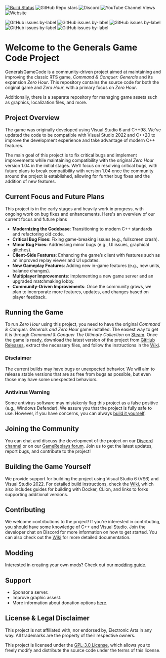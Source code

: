 [![Build Status](https://github.com/TheSuperHackers/GeneralsGameCode/actions/workflows/build-games.yml/badge.svg?branch=main)](https://github.com/TheSuperHackers/GeneralsGameCode/actions/workflows/build-games.yml)
![GitHub Repo stars](https://img.shields.io/github/stars/TheSuperHackers/GeneralsGameCode?style=flat&logo=github&label=Stars&color=%23FFD700)
![Discord](https://img.shields.io/discord/951133504605917224?style=flat&logo=discord&label=Discord&labelColor=%239b8ff2)
![YouTube Channel Views](https://img.shields.io/youtube/channel/views/UCi0AO7Bzth2NN8A9z7Gi40Q?style=flat&logo=youtube&logoColor=red&label=Views&labelColor=%23fcc5c5&color=red)
![Website](https://img.shields.io/website?url=https%3A%2F%2Fwww.gamereplays.org%2F&style=flat&label=GameReplays.org&labelColor=%233d77eb)

![GitHub issues by-label](https://img.shields.io/github/issues/TheSuperHackers/GeneralsGameCode/bug?style=flat&label=Bug%20Issues&labelColor=%233d77eb&color=%23fcc5c5)
![GitHub issues by-label](https://img.shields.io/github/issues/TheSuperHackers/GeneralsGameCode/enhancement?style=flat&label=Enhancement%20Issues&labelColor=%233d77eb&color=%23fcc5c5)
![GitHub issues by-label](https://img.shields.io/github/issues/TheSuperHackers/GeneralsGameCode/blocker?style=flat&label=Blocker%20Issues&labelColor=%233d77eb&color=%23fcc5c5)
![GitHub issues by-label](https://img.shields.io/github/issues/TheSuperHackers/GeneralsGameCode/critical?style=flat&label=Critical%20Issues&labelColor=%233d77eb&color=%23fcc5c5)
![GitHub issues by-label](https://img.shields.io/github/issues/TheSuperHackers/GeneralsGameCode/major?style=flat&label=Major%20Issues&labelColor=%233d77eb&color=%23fcc5c5)

# Welcome to the Generals Game Code Project

GeneralsGameCode is a community-driven project aimed at maintaining and improving the classic RTS game, *Command &
Conquer: Generals* and its expansion *Zero Hour*. This repository contains the source code for both the original game
and *Zero Hour*, with a primary focus on *Zero Hour*.

Additionally, there is a separate repository for managing game assets such as graphics, localization files, and more.

## Project Overview

The game was originally developed using Visual Studio 6 and C++98. We've updated the code to be compatible with Visual
Studio 2022 and C++20 to improve the development experience and take advantage of modern C++ features.

The main goal of this project is to fix critical bugs and implement improvements while maintaining compatibility with
the original *Zero Hour* version 1.04 in the initial stages. We'll focus on resolving critical bugs, with future plans
to break compatibility with version 1.04 once the community around the project is established, allowing for further bug
fixes and the addition of new features.

## Current Focus and Future Plans

This project is in the early stages and heavily work in progress, with ongoing work on bug fixes and enhancements.
Here's an overview of our current focus and future plans

- **Modernizing the Codebase**: Transitioning to modern C++ standards and refactoring old code.
- **Critical Bug Fixes**: Fixing game-breaking issues (e.g., fullscreen crash).
- **Minor Bug Fixes**: Addressing minor bugs (e.g., UI issues, graphical glitches).
- **Client-Side Features**: Enhancing the game’s client with features such as an improved replay viewer and UI updates.
- **New Gameplay Features**: Adding new in-game features (e.g., new units, balance changes).
- **Multiplayer Improvements**: Implementing a new game server and an upgraded matchmaking lobby.
- **Community-Driven Improvements**: Once the community grows, we plan to incorporate more features, updates, and
  changes based on player feedback.

## Running the Game

To run *Zero Hour* using this project, you need to have the original *Command & Conquer: Generals and Zero Hour* game
installed. The easiest way to get it is through *Command & Conquer The Ultimate Collection*
on [Steam](https://store.steampowered.com/bundle/39394). Once the game is ready, download the latest version of the
project from [GitHub Releases](https://github.com/TheSuperHackers/GeneralsGameCode/releases), extract the necessary 
files, and follow the instructions in the [Wiki](https://github.com/TheSuperHackers/GeneralsGameCode/wiki).

### Disclaimer

The current builds may have bugs or unexpected behavior. We will aim to release stable versions that are as free from
bugs as possible, but even those may have some unexpected behaviors.

### Antivirus Warning

Some antivirus software may mistakenly flag this project as a false positive (e.g., Windows Defender). We assure you
that the project is fully safe to use. However, if you have concerns, you can
always [build it yourself](#building-the-game-yourself).

## Joining the Community

You can chat and discuss the development of the project on our
[Discord channel](https://www.community-outpost.com/discord) or on 
our [GameReplays forum](https://www.gamereplays.org/community/index.php?showforum=132). Join us to get the latest
updates, report bugs, and contribute to the project!

## Building the Game Yourself

We provide support for building the project using Visual Studio 6 (VS6) and Visual Studio 2022. For detailed build
instructions, check the [Wiki](https://github.com/TheSuperHackers/GeneralsGameCode/wiki//build_guides), which also includes guides
for building with Docker, CLion, and links to forks supporting additional versions.

## Contributing

We welcome contributions to the project! If you’re interested in contributing, you should have some knowledge of C++ and
Visual Studio. Join the developer chat on Discord for more information on how to get started. You can also check out
the [Wiki](https://github.com/TheSuperHackers/GeneralsGameCode/wiki) for more detailed documentation.

## Modding

Interested in creating your own mods? Check out
our [modding guide](https://github.com/TheSuperHackers/GeneralsGameCode/wiki/Modding).

## Support

- Sponsor a server.
- Improve graphic assest.
- More information about donation options [here](https://github.com/TheSuperHackers/GeneralsGameCode/wiki/donation).

## License & Legal Disclaimer

This project is not affiliated with, nor endorsed by, Electronic Arts in any way. All trademarks are the property of
their respective owners.

This project is licensed under the [GPL-3.0 License](https://www.gnu.org/licenses/gpl-3.0.html), which allows you to
freely modify and distribute the source code under the terms of this license.

